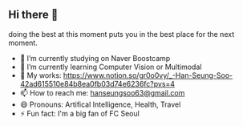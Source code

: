 ## Hi there 👋

doing the best at this moment puts you in the best place for the next moment.

- 🔭 I’m currently studying on Naver Boostcamp
- 🌱 I’m currently learning Computer Vision or Multimodal
- 💬 My works: https://www.notion.so/gr0o0vy/_-Han-Seung-Soo-42ad615510e84b8ea0fb03d74e6236fc?pvs=4
- 📫 How to reach me: hanseungsoo63@gmail.com
- 😄 Pronouns: Artifical Intelligence, Health, Travel
- ⚡ Fun fact: I'm a big fan of FC Seoul
